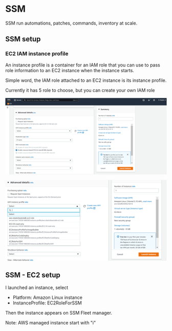 # SSM

SSM run automations, patches, commands, inventory at scale.

## SSM setup

### EC2 IAM instance profile

An instance profile is a container for an IAM role that you can use to pass role information to an EC2 instance when the instance starts.

Simple word, the IAM role attached to an EC2 instance is its instance profile. 

Currently it has 5 role to choose, but you can create your own IAM role

![EC2_instance_profile1](Policies_standards_images\EC2_instance_profile1.png)

![EC2_instance_profile2](Policies_standards_images\EC2_instance_profile2.png)

## SSM - EC2 setup

I launched an instance, select

* Platform: Amazon Linux instance
* InstanceProfile: EC2RoleForSSM

Then the instance appears on SSM Fleet manager.

Note: AWS managed instance start with "i"